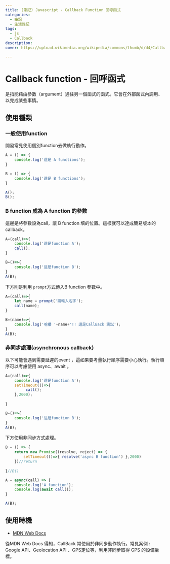 ```yaml
---
title: (筆記) Javascript - Callback Function 回呼函式
categories: 
  - 筆記 
  - 生活雜記
tags: 
  - js
  - Callback
description:
cover: https://upload.wikimedia.org/wikipedia/commons/thumb/d/d4/Callback-notitle.svg/740px-Callback-notitle.svg.png

---
```

# Callback function - 回呼函式
是指能藉由參數（argument）通往另一個函式的函式。它會在外部函式內調用、以完成某些事情。

## 使用種類
### 一般使用function
開發常見使用個別function去做執行動作。
```js
A = () => {
    console.log('這是 A functions');
}

B = () => {
    console.log('這是 B functions');
}

A();
B();
```

### B function 成為 A function 的參數
這邊是將參數設為call，讓 B function 填的位置。這樣就可以達成簡易版本的callback。
```js
A=(call)=>{
    console.log('這是function A');
    call();
}

B=()=>{
    console.log('這是function B');
}
A(B);
```

下方則是利用 ```prompt```方式傳入B function 參數中。
```js
A=(call)=>{
    let name = prompt('請輸入名字');
    call(name);
}

B=(name)=>{
    console.log('哈摟 '+name+'!! 這是CallBack 測試');
}
A(B);
```

### 非同步處理(asynchronous callback)
以下可能會遇到需要延遲的event ，這如果要考量執行順序需要小心執行。執行順序可以考慮使用 async、await 。 
```js
A=(call)=>{
    console.log('這是function A');
    setTimeout(()=>{
         call();
    },2000);
   
}

B=()=>{
    console.log('這是function B');
}
A(B);
```

下方使用非同步方式處理。
```js
B = () => {
    return new Promise((resolve, reject) => {
        setTimeout(()=>{ resolve('async B function') },2000)
    })//return
    
}//B()

A = async(call) => {
    console.log('A function');
    console.log(await call());
}

A(B);
```

## 使用時機
- [MDN Web Docs](https://developer.mozilla.org/zh-TW/docs/Glossary/Callback_function)

從MDN Web Docs 得知，CallBack 常使用於非同步動作執行。常見案例 : Google API、Geolocation API 、GPS定位等，利用非同步取得 GPS 的設備坐標。


